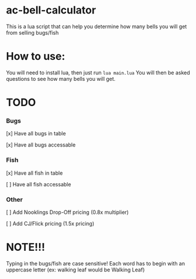 # ac-bell-calculator
This is a lua script that can help you determine how many bells you will get from selling bugs/fish

# How to use:
You will need to install lua, then just run `lua main.lua` You will then be 
asked questions to see how many bells you will get.

# TODO
### Bugs
[x] Have all bugs in table

[x] Have all bugs accessable

### Fish
[x] Have all fish in table

[ ] Have all fish accessable

### Other
[ ] Add Nooklings Drop-Off pricing (0.8x multiplier)

[ ] Add CJ/Flick pricing (1.5x pricing)

# NOTE!!!
Typing in the bugs/fish are case sensitive! Each word has to begin with an
uppercase letter (ex: walking leaf would be Walking Leaf)
